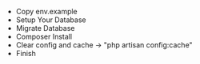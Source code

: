 - Copy env.example
- Setup Your Database 
- Migrate Database
- Composer Install
- Clear config and cache -> "php artisan config:cache"
- Finish